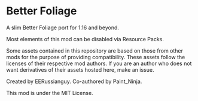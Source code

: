 # Better Foliage
A slim Better Foliage port for 1.16 and beyond.

Most elements of this mod can be disabled via Resource Packs.

Some assets contained in this repository are based on those from other mods for the purpose of providing compatibility. These assets follow the licenses of their respective mod authors. If you are an author who does not want derivatives of their assets hosted here, make an issue.

Created by EERussianguy.
Co-authored by Paint_Ninja.

This mod is under the MIT License.